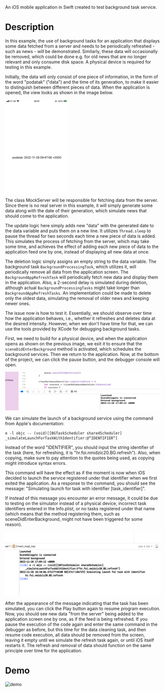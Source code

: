 An iOS mobile application in Swift created to test background task service.

# Description

In this example, the use of background tasks for an application that displays some data fetched from a server and needs to be periodically refreshed - such as news - will be demonstrated. Similarly, these data will occasionally be removed, which could be done e.g. for old news that are no longer relevant and only consume disk space. A physical device is required for testing in this example.

Initially, the data will only consist of one piece of information, in the form of the word "podatak" ("data") and the time of its generation, to make it easier to distinguish between different pieces of data. When the application is opened, the view looks as shown in the image below.

<img src="./initial-view.png" height="300">

The class MockServer will be responsible for fetching data from the server. Since there is no real server in this example, it will simply generate some data along with the date of their generation, which simulate news that should come to the application.

The update logic here simply adds new "data" with the generated date to the data variable and puts them on a new line. It utilizes `Thread.sleep` to pause the thread for two seconds each time a new piece of data is added. This simulates the process of fetching from the server, which may take some time, and achieves the effect of adding each new piece of data to the application feed one by one, instead of displaying all new data at once.

The deletion logic simply assigns an empty string to the data variable. The background task `BackgroundProcessingTask`, which utilizes it, will periodically remove all data from the application screen. The `BackgroundAppRefreshTask` will periodically fetch new data and display them in the application. Also, a 2-second delay is simulated during deletion, although actual `BackgroundProcessingTasks` might take longer than `BackgroundAppRefreshTasks`. An implementation could be made to delete only the oldest data, simulating the removal of older news and keeping newer ones.

The issue now is how to test it. Essentially, we should observe over time how the application behaves, i.e., whether it refreshes and deletes data at the desired intensity. However, when we don't have time for that, we can use the tools provided by XCode for debugging background tasks.

First, we need to build for a physical device, and when the application opens as shown on the previous image, we exit it to ensure that the `sceneDidEnterBackground` method is activated, which schedules the background services. Then we return to the application. Now, at the bottom of the project, we can click the pause button, and the debugger console will open.

![debugger1](./debugger1.png)

We can simulate the launch of a background service using the command from Apple's documentation:

```
e -l objc -- (void)[[BGTaskScheduler sharedScheduler] _simulateLaunchForTaskWithIdentifier:@“IDENTIFIER“]
```

Instead of the word "IDENTIFIER", you should input the string identifier of the task (here, for refreshing, it is "hr.foi.nmidzic20.BG.refresh"). Also, when copying, make sure to pay attention to the quotes being used, as copying might introduce syntax errors.

This command will have the effect as if the moment is now when iOS decided to launch the service registered under that identifier when we first exited the application. As a response to the command, you should see the message: "Simulating launch for task with identifier [task_identifier]".

If instead of this message you encounter an error message, it could be due to testing on the simulator instead of a physical device, incorrect task identifiers entered in the Info.plist, or no tasks registered under that name (which means that the method registering them, such as sceneDidEnterBackground, might not have been triggered for some reason).

![debugger2](./debugger2.png)

After the appearance of the message indicating that the task has been simulated, you can click the Play button again to resume program execution. Now, you should see new data "from the server" being added to the application screen one by one, as if the feed is being refreshed. If you pause the execution of the code again and enter the same command in the debugger as before, but this time for the data cleaning task, and then resume code execution, all data should be removed from the screen, leaving it empty until we simulate the refresh task again, or until iOS itself restarts it. The refresh and removal of data should function on the same principle over time for the application.

# Demo

![demo](./demo.gif)
